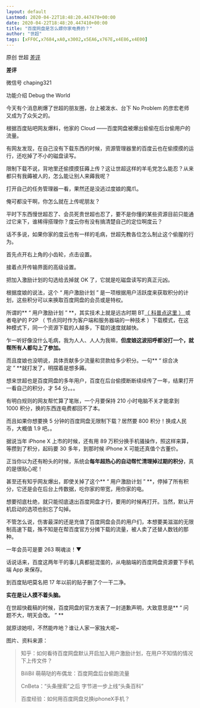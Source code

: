 ```yaml
---
layout: default
Lastmod: 2020-04-22T18:48:20.447470+00:00
date: 2020-04-22T18:48:20.447410+00:00
title: "百度网盘是怎么嫖你家电费的？"
author: "世超"
tags: [xFF0C,x7684,xA0,x3002,x5EA6,x767E,x4E86,x4E00]
---
```


原创 世超 [差评](javascript:void(0);)

**差评** 

微信号 chaping321

功能介绍 Debug the World

  

  

今天有个消息刷爆了世超的朋友圈，台上被泼水、台下 No Problem 的彦宏老师又成为了众矢之的。

  

根据百度贴吧网友爆料，他家的 Cloud ——百度网盘被爆出偷偷在后台偷用户的流量。

  

有网友发现，在自己没有下载东西的时候，资源管理器里的百度云也在偷摸摸的运行，还吃掉了不小的磁盘读写。

  

限制下载不说，背地里还偷摸摸狂薅上传？这让世超这样的羊毛党怎么能忍？从来都只有我薅被人的，怎么能让别人来薅我呢？

  

打开自己的任务管理器一看，果然还是没逃过度娘的魔爪。

  

俺可都没干啊，你怎么就在上传呢朋友？

  

平时下东西慢世超忍了、会员死贵世超也忍了，要不是你懂的某些资源目前只能通过它来下，谁稀得搭理你？度云你有没有搞清楚自己的定位啊度云？

  

话不多说，如果你家的度云也有一样的毛病，世超先教各位怎么制止这个偷腥的行为。

  

首先点开右上角的小齿轮，点击设置。

  

接着点开传输界面的高级设置。

  

把加入激励计划的勾选给去掉就 OK 了，它就是吃磁盘读写的真正元凶。

  

根据度娘的说法，这个 “ 用户激励计划 ” 是一项根据用户活跃度来获取积分的计划，这些积分可以来换取百度网盘的会员或是特权。

  

所谓的** “ 用户激励计划 ” **，其实技术上就是远古时期 BT[（ 科普点这里 ） ](http://mp.weixin.qq.com/s?__biz=MzA5NDc1NzQ4MA==&mid=2653280319&idx=1&sn=d67edde9bcbac695d34ac8b071d866e7&chksm=8b98cf38bcef462ec18b034ec5fcc4925ef8dc72e75f94f5acf2b359597aab97e9304f08ca72&scene=21#wechat_redirect)或者电驴的 P2P （ 节点同时作为客户端和服务器端的一种技术 ）下载模式，在这种模式下，同一个资源下载的人越多，下载的速度就越快。

  

乍一听好像没什么毛病，我为人人、人人为我嘛，**但度娘这波招呼都没打一个，就帮所有人都勾上了参加。**

  

而且度娘也没明说，具体贡献多少流量和贷款给多少积分。一句** “ 综合决定 ” **就打发了，明摆着是想多薅。

  

想来世超也是百度网盘的多年用户，百度在后台偷摸断断续续传了一年，结果打开一看自己的积分，才 54 分。。。

  

有明白规则的网友帮忙算了笔账，一个月要保持 210 小时电脑不关才能拿到 1000 积分，换的东西连电费都回不了本。

  

而且如果你想要换 5 分钟的百度网盘无限制下载？居然要 800 积分！换成人民币，大概值 1.9 吧。。

  

据说当年 iPhone X 上市的时候，还有用 89 万积分换手机骚操作，照这样来算，等攒到了积分，起码要 30 多年，到那时候 iPhone X 可能还真值个古董价。

  

正当你以为还有盼头的时候，系统会**每年超热心的自动帮忙清理掉过期的积分**，真的是很贴心呢！

  

甚至还有知乎网友爆出，即使关掉了这个** “ 用户激励计划 ” **，停掉了所有积分，它还是会在后台上传数据，吃你家的带宽，用你家的电。

  

想要彻底杜绝，就只能彻底退出百度网盘才行，要用的时候再打开。当然，默认开机启动的选项也别忘了勾掉。

  

不管怎么说，伤害最深的还是充值了百度网盘会员的用户们，本想要美滋滋的无限制高速下载，殊不知是在帮百度官方分摊下载的流量，被人卖了还替人数钱的那种。

  

一年会员可是要 263 啊魂淡！▼

  

话说话来，百度这两年干的事儿真都挺混蛋的，从电脑端的百度网盘资源要下手机端 App 来保存。

  

到百度贴吧莫名把 17 年以前的贴子删了个一干二净。

  

**实在是让人摸不着头脑。**

  

在世超快截稿的时候，百度网盘的官方发表了一封道歉声明，大致意思是** “ 问题不大，明天会改。 ” **

  

就原谅她呗，不然能咋地？谁让人家一家独大呢~

  

图片、资料来源：

> 知乎：如何看待百度网盘默认开启加入用户激励计划，在用户不知情的情况下上传文件？
> 
> BiliBil 萌萌哒的布偶龙：百度网盘后台偷跑流量
> 
> CnBeta：“头条搜索”之后 字节进一步上线“头条百科”
> 
> 百度经验：如何用百度网盘兑换iphoneX手机？

